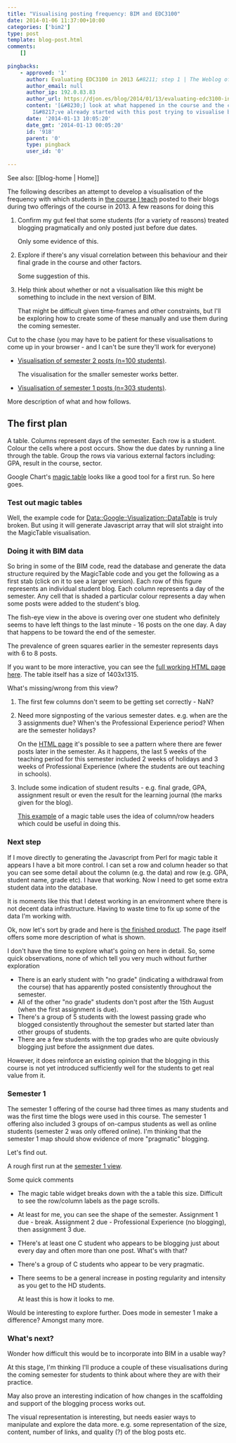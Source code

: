 ```yaml
---
title: "Visualising posting frequency: BIM and EDC3100"
date: 2014-01-06 11:37:00+10:00
categories: ['bim2']
type: post
template: blog-post.html
comments:
    []
    
pingbacks:
    - approved: '1'
      author: Evaluating EDC3100 in 2013 &#8211; step 1 | The Weblog of (a) David Jones
      author_email: null
      author_ip: 192.0.83.83
      author_url: https://djon.es/blog/2014/01/13/evaluating-edc3100-in-2013-step-1/
      content: '[&#8230;] look at what happened in the course and the course site. Something
        I&#8217;ve already started with this post trying to visualise blog post [&#8230;]'
      date: '2014-01-13 10:05:20'
      date_gmt: '2014-01-13 00:05:20'
      id: '918'
      parent: '0'
      type: pingback
      user_id: '0'
    
---
```


See also: [[blog-home | Home]]

The following describes an attempt to develop a visualisation of the frequency with which students in [the course I teach](http://www.usq.edu.au/course/synopses/2014/EDC3100.html) posted to their blogs during two offerings of the course in 2013. A few reasons for doing this

1. Confirm my gut feel that some students (for a variety of reasons) treated blogging pragmatically and only posted just before due dates.
    
    Only some evidence of this.
    
2. Explore if there's any visual correlation between this behaviour and their final grade in the course and other factors.
    
    Some suggestion of this.
    
3. Help think about whether or not a visualisation like this might be something to include in the next version of BIM.
    
    That might be difficult given time-frames and other constraints, but I'll be exploring how to create some of these manually and use them during the coming semester.
    

Cut to the chase (you may have to be patient for these visualisations to come up in your browser - and I can't be sure they'll work for everyone)

- [Visualisation of semester 2 posts (n=100 students)](https://dl.dropboxusercontent.com/u/14025788/magicTable/sem2_table.html).
    
    The visualisation for the smaller semester works better.
    
- [Visualisation of semester 1 posts (n=303 students)](https://dl.dropboxusercontent.com/u/14025788/magicTable/sem1_table.html).

More description of what and how follows.

## The first plan

A table. Columns represent days of the semester. Each row is a student. Colour the cells where a post occurs. Show the due dates by running a line through the table. Group the rows via various external factors including: GPA, result in the course, sector.

Google Chart's [magic table](http://magic-table.googlecode.com/svn/trunk/magic-table/google_visualisation/example_1.html) looks like a good tool for a first run. So here goes.

### Test out magic tables

Well, the example code for [Data::Google::Visualization::DataTable](http://search.cpan.org/dist/Data-Google-Visualization-DataTable/lib/Data/Google/Visualization/DataTable.pm) is truly broken. But using it will generate Javascript array that will slot straight into the MagicTable visualisation.

### Doing it with BIM data

So bring in some of the BIM code, read the database and generate the data structure required by the MagicTable code and you get the following as a first stab (click on it to see a larger version). Each row of this figure represents an individual student blog. Each column represents a day of the semester. Any cell that is shaded a particular colour represents a day when some posts were added to the student's blog.

The fish-eye view in the above is overing over one student who definitely seems to have left things to the last minute - 16 posts on the one day. A day that happens to be toward the end of the semester.

The prevalence of green squares earlier in the semester represents days with 6 to 8 posts.

If you want to be more interactive, you can see the [full working HTML page here](https://dl.dropboxusercontent.com/u/14025788/magicTable/version_0.html). The table itself has a size of 1403x1315.

What's missing/wrong from this view?

1. The first few columns don't seem to be getting set correctly - NaN?
2. Need more signposting of the various semester dates. e.g. when are the 3 assignments due? When's the Professional Experience period? When are the semester holidays?
    
    On the [HTML page](https://dl.dropboxusercontent.com/u/14025788/magicTable/version_0.html) it's possible to see a pattern where there are fewer posts later in the semester. As it happens, the last 5 weeks of the teaching period for this semester included 2 weeks of holidays and 3 weeks of Professional Experience (where the students are out teaching in schools).
    
3. Include some indication of student results - e.g. final grade, GPA, assignment result or even the result for the learning journal (the marks given for the blog).
    
    [This example](http://www.grvisualisation.50webs.com/volsExample.html) of a magic table uses the idea of column/row headers which could be useful in doing this.
    

### Next step

If I move directly to generating the Javascript from Perl for magic table it appears I have a bit more control. I can set a row and column header so that you can see some detail about the column (e.g. the data) and row (e.g. GPA, student name, grade etc). I have that working. Now I need to get some extra student data into the database.

It is moments like this that I detest working in an environment where there is not decent data infrastructure. Having to waste time to fix up some of the data I'm working with.

Ok, now let's sort by grade and here is [the finished product](https://dl.dropboxusercontent.com/u/14025788/magicTable/sem2_table.html). The page itself offers some more description of what is shown.

I don't have the time to explore what's going on here in detail. So, some quick observations, none of which tell you very much without further exploration

- There is an early student with "no grade" (indicating a withdrawal from the course) that has apparently posted consistently throughout the semester.
- All of the other "no grade" students don't post after the 15th August (when the first assignment is due).
- There's a group of 5 students with the lowest passing grade who blogged consistently throughout the semester but started later than other groups of students.
- There are a few students with the top grades who are quite obviously blogging just before the assignment due dates.

However, it does reinforce an existing opinion that the blogging in this course is not yet introduced sufficiently well for the students to get real value from it.

### Semester 1

The semester 1 offering of the course had three times as many students and was the first time the blogs were used in this course. The semester 1 offering also included 3 groups of on-campus students as well as online students (semester 2 was only offered online). I'm thinking that the semester 1 map should show evidence of more "pragmatic" blogging.

Let's find out.

A rough first run at the [semester 1 view](https://dl.dropboxusercontent.com/u/14025788/magicTable/sem1_table.html).

Some quick comments

- The magic table widget breaks down with the a table this size. Difficult to see the row/column labels as the page scrolls.
- At least for me, you can see the shape of the semester. Assignment 1 due - break. Assignment 2 due - Professional Experience (no blogging), then assignment 3 due.
- THere's at least one C student who appears to be blogging just about every day and often more than one post. What's with that?
- There's a group of C students who appear to be very pragmatic.
- There seems to be a general increase in posting regularity and intensity as you get to the HD students.
    
    At least this is how it looks to me.
    

Would be interesting to explore further. Does mode in semester 1 make a difference? Amongst many more.

### What's next?

Wonder how difficult this would be to incorporate into BIM in a usable way?

At this stage, I'm thinking I'll produce a couple of these visualisations during the coming semester for students to think about where they are with their practice.

May also prove an interesting indication of how changes in the scaffolding and support of the blogging process works out.

The visual representation is interesting, but needs easier ways to manipulate and explore the data more. e.g. some representation of the size, content, number of links, and quality (?) of the blog posts etc.